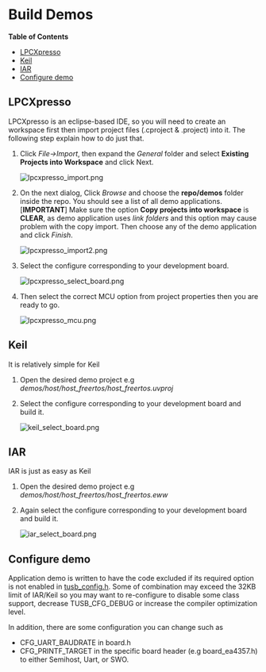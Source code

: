 # Build Demos

<!-- START doctoc generated TOC please keep comment here to allow auto update -->
<!-- DON'T EDIT THIS SECTION, INSTEAD RE-RUN doctoc TO UPDATE -->
**Table of Contents**

- [LPCXpresso](#lpcxpresso)
- [Keil](#keil)
- [IAR](#iar)
- [Configure demo](#configure-demo)

<!-- END doctoc generated TOC please keep comment here to allow auto update -->

## LPCXpresso

LPCXpresso is an eclipse-based IDE, so you will need to create an workspace first then import project files (.cproject & .project) into it. The following step explain how to do just that. 

1. Click *File->Import*, then expand the *General* folder and select **Existing Projects into Workspace** and click Next.

    ![lpcxpresso_import.png](http://docs.tinyusb.org/images/lpcxpresso_import.png)
    
2. On the next dialog, Click *Browse* and choose the **repo/demos** folder inside the repo. You should see a list of all demo applications. \[**IMPORTANT**\] Make sure the option **Copy projects into workspace** is **CLEAR**, as demo application uses *link folders* and this option may cause problem with the copy import. Then choose any of the demo application and click *Finish*.
    
    ![lpcxpresso_import2.png](http://docs.tinyusb.org/images/lpcxpresso_import2.png)
    
3. Select the configure corresponding to your development board.
    
    ![lpcxpresso_select_board.png](http://docs.tinyusb.org/images/lpcxpresso_select_board.png)
    
4. Then select the correct MCU option from project properties then you are ready to go.
    
    ![lpcxpresso_mcu.png](http://docs.tinyusb.org/images/lpcxpresso_mcu.png)

## Keil

It is relatively simple for Keil

1. Open the desired demo project e.g *demos/host/host\_freertos/host_freertos.uvproj*
2. Select the configure corresponding to your development board and build it. 
    
    ![keil_select_board.png](http://docs.tinyusb.org/images/keil_select_board.png) 

## IAR

IAR is just as easy as Keil

1. Open the desired demo project e.g *demos/host/host\_freertos/host_freertos.eww*
2. Again select the configure corresponding to your development board and build it. 
    
    ![iar_select_board.png](http://docs.tinyusb.org/images/iar_select_board.png)

## Configure demo

Application demo is written to have the code excluded if its required option is not enabled in [tusb_config.h](). Some of combination may exceed the 32KB limit of IAR/Keil so you may want to re-configure to disable some class support, decrease TUSB_CFG_DEBUG or increase the compiler optimization level.

In addition, there are some configuration you can change such as

- CFG_UART_BAUDRATE in board.h
- CFG_PRINTF_TARGET in the specific board header (e.g board_ea4357.h) to either Semihost, Uart, or SWO.